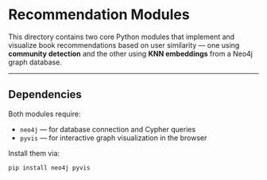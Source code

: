 # Recommendation Modules

This directory contains two core Python modules that implement and visualize book recommendations based on user similarity — one using **community detection** and the other using **KNN embeddings** from a Neo4j graph database.

---

## Dependencies

Both modules require:

- `neo4j` — for database connection and Cypher queries
- `pyvis` — for interactive graph visualization in the browser

Install them via:

`pip install neo4j pyvis`
